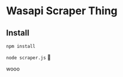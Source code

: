 Wasapi Scraper Thing
====================

Install
-------
`npm install`

`node scraper.js` :punch:

wooo

